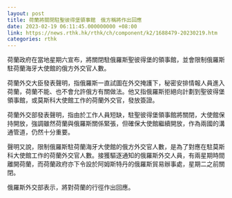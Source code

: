 ```yaml
---
layout: post
title: 荷蘭將關閉駐聖彼得堡領事館　俄方稱將作出回應
date: 2023-02-19 06:11:45.000000000 +08:00
link: https://news.rthk.hk/rthk/ch/component/k2/1688479-20230219.htm
categories: rthk
---
```


荷蘭政府在當地星期六宣布，將關閉駐俄羅斯聖彼得堡的領事館，並會限制俄羅斯駐荷蘭海牙大使館的俄方外交官人數。

荷蘭外交大臣發表聲明，指俄羅斯一直試圖在外交掩護下，秘密安排情報人員進入荷蘭，荷蘭不能、也不會允許俄方有關做法。他又指俄羅斯拒絕向計劃到聖彼得堡領事館，或莫斯科大使館工作的荷蘭外交官，發放簽證。

荷蘭外交部發表聲明，指由於工作人員短缺，駐聖彼得堡領事館將關閉，大使館保持開放，強調雖然荷蘭與俄羅斯關係緊張，但確保大使館繼續開放，作為兩國的溝通管道，仍然十分重要。

聲明又說，限制俄羅斯駐荷蘭海牙大使館的俄方外交官人數，是為了對應在駐莫斯科大使館工作的荷蘭外交官人數。接獲驅逐通知的俄羅斯外交人員，有兩星期時間離開荷蘭，而荷蘭政府亦下令設於阿姆斯特丹的俄羅斯貿易辦事處，星期二之前關閉。

俄羅斯外交部表示，將對荷蘭的行徑作出回應。
